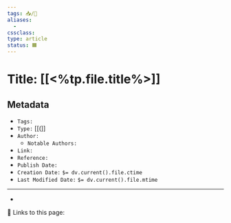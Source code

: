 ```yaml
---
tags: 📥/📰
aliases:
  - 
cssclass:
type: article
status: 🟧
---
```


# Title: [[<%tp.file.title%>]]

## Metadata
- `Tags:`
- `Type:` [[(]]
- `Author:`
	- `Notable Authors:`
- `Link:`
- `Reference:`
- `Publish Date:`
- `Creation Date:` `$= dv.current().file.ctime`
- `Last Modified Date:` `$= dv.current().file.mtime`

---

- 

🔗 Links to this page:
